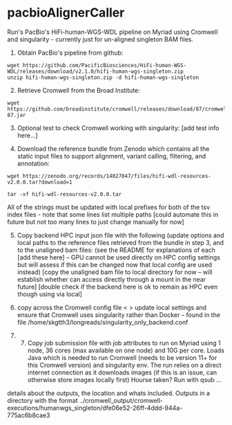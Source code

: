 # pacbioAlignerCaller
Run's PacBio's HiFi-human-WGS-WDL pipeline on Myriad using Cromwell and singularity - currently just for un-aligned singleton BAM files.

1) Obtain PacBio's pipeline from github:

  ```
  wget https://github.com/PacificBiosciences/HiFi-human-WGS-WDL/releases/download/v2.1.0/hifi-human-wgs-singleton.zip
  unzip hifi-human-wgs-singleton.zip -d hifi-human-wgs-singleton
  ```

2) Retrieve Cromwell from the Broad Institute:

  ```
  wget https://github.com/broadinstitute/cromwell/releases/download/87/cromwell-87.jar
  ```

3) Optional test to check Cromwell working with singularity:
[add test info here…]


4) Download the reference bundle from Zenodo which contains all the static input files to support alignment, variant calling, filtering, and annotation:

  ```
  wget https://zenodo.org/records/14027047/files/hifi-wdl-resources-v2.0.0.tar?download=1
  
  tar -xf hifi-wdl-resources-v2.0.0.tar
  ```
  
  All of the <prefix> strings must be updated with local prefixes for both of the tsv index files - note that some lines list multiple paths [could automate this in future but not too many lines to just change manually for now]

  5)	Copy backend HPC input json file with the following (update options and local paths to the reference files retrieved from the bundle in step 3, and to the unaligned bam files:
     (see the README for explanations of each [add these here]
    	– GPU cannot be used directly on HPC config settings but will assess if this can be changed now that local config are used instead)
[copy the unaligned bam file to local directory for now – will establish whether can access directly through a mount in the near future]
[double check if the backend here is ok to remain as HPC even though using via local]

6) copy across the Cromwell config file <  > update local settings and ensure that Cromwell uses singularity rather than Docker – found in the file  /home/skgtth3/longreads/singularity_only_backend.conf

7) 7)	Copy job submission file with job attributes to run on Myriad using 1 node, 36 cores (max available on one node) and 10G per core. Loads Java which is needed to run Cromwell (needs to be version 11+ for this Cromwell version) and singularity env. The run relies on a direct internet connection as it downloads images (if this is an issue, can otherwise store images locally first)
Hourse taken?
Run with qsub …

details about the outputs, the location and whats included.
Outputs in a directory with the format ../cromwell_output/cromwell-executions/humanwgs_singleton/dfe06e52-26ff-4ddd-944a-775ac6b8cae3

